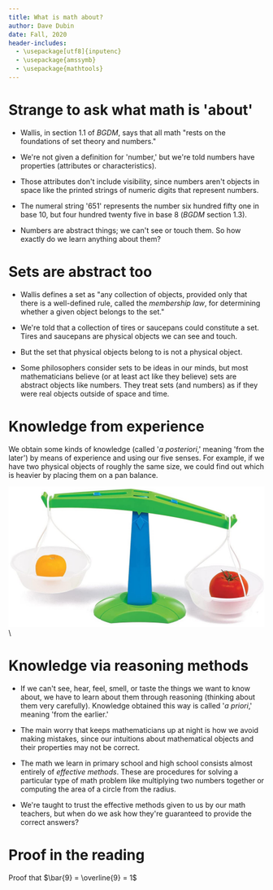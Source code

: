 ```yaml
---
title: What is math about?
author: Dave Dubin
date: Fall, 2020
header-includes:
  - \usepackage[utf8]{inputenc}
  - \usepackage{amssymb}
  - \usepackage{mathtools}
---
```


# Strange to ask what math is 'about'

- Wallis, in section 1.1 of *BGDM*, says that all math "rests on the
  foundations of set theory and numbers."

- We're not given a definition for 'number,' but we're told numbers
  have properties (attributes or characteristics).

- Those attributes don't include visibility, since numbers aren't
  objects in space like the printed strings of numeric digits that
  represent numbers.

- The numeral string '651' represents the number six hundred fifty one in base
  10, but four hundred twenty five in base 8 (*BGDM* section 1.3).

- Numbers are abstract things; we can't see or touch them. So how
  exactly do we learn anything about them?

# Sets are abstract too

- Wallis defines a set as "any collection of objects, provided only
  that there is a well-defined rule, called the *membership law*, for
  determining whether a given object belongs to the set."

- We're told that a collection of tires or saucepans could constitute
  a set. Tires and saucepans are physical objects we can see and touch.

- But the set that physical objects belong to is not a physical object.

- Some philosophers consider sets to be ideas in our minds, but most
  mathematicians believe (or at least act like they believe) sets are
  abstract objects like numbers. They treat sets (and numbers) as if
  they were real objects outside of space and time.

# Knowledge from experience

We obtain some kinds of knowledge (called '*a posteriori*,' meaning
'from the later') by means of experience and using our five
senses. For example, if we have two physical objects of roughly the
same size, we could find out which is heavier by placing them on a pan
balance.

![Balance](panBalance.jpg)\

# Knowledge via reasoning methods

- If we can't see, hear, feel, smell, or taste the things we want to
  know about, we have to learn about them through reasoning (thinking
  about them very carefully). Knowledge obtained this way is called
  '*a priori*,' meaning 'from the earlier.'

- The main worry that keeps mathematicians up at night is how we avoid
  making mistakes, since our intuitions about mathematical objects and
  their properties may not be correct.

- The math we learn in primary school and high school consists almost
  entirely of *effective methods*. These are procedures for solving a
  particular type of math problem like multiplying two numbers
  together or computing the area of a circle from the radius.

- We're taught to trust the effective methods given to us by our math
  teachers, but when do we ask how they're guaranteed to provide the
  correct answers?


# Proof in the reading

 Proof that $\bar{9} = \overline{9} = 1$

